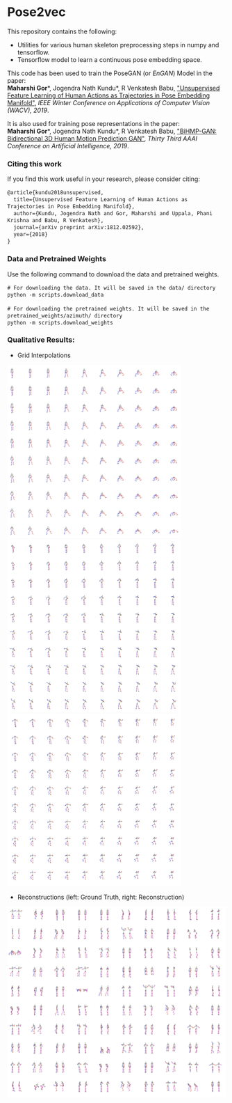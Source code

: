 # Pose2vec
This repository contains the following:
  - Utilities for various human skeleton preprocessing steps in numpy and tensorflow.
  - Tensorflow model to learn a continuous pose embedding space.

This code has been used to train the PoseGAN (or _EnGAN_) Model in the paper: <br>
**Maharshi Gor***, Jogendra Nath Kundu*, R Venkatesh Babu, ["Unsupervised Feature Learning of Human Actions as Trajectories in Pose Embedding Manifold"](https://arxiv.org/abs/1812.02592), _IEEE Winter Conference on Applications of Computer Vision (WACV), 2019_.

It is also used for training pose representations in the paper: <br>
**Maharshi Gor***, Jogendra Nath Kundu*, R Venkatesh Babu, ["BiHMP-GAN: Bidirectional 3D Human Motion Prediction GAN"](https://arxiv.org/abs/1812.02591), _Thirty Third AAAI Conference on Artificial Intelligence, 2019_.

### Citing this work
If you find this work useful in your research, please consider citing:
```
@article{kundu2018unsupervised,
  title={Unsupervised Feature Learning of Human Actions as Trajectories in Pose Embedding Manifold},
  author={Kundu, Jogendra Nath and Gor, Maharshi and Uppala, Phani Krishna and Babu, R Venkatesh},
  journal={arXiv preprint arXiv:1812.02592},
  year={2018}
}
```

### Data and Pretrained Weights
Use the following command to download the data and pretrained weights.
```
# For downloading the data. It will be saved in the data/ directory
python -m scripts.download_data

# For downloading the pretrained weights. It will be saved in the pretrained_weights/azimuth/ directory
python -m scripts.download_weights
```

### Qualitative Results:
- Grid Interpolations <br>
<img src="./docs/interpolation.png" width="400">
<img src="./docs/interpolation_2.png" width="400">
<img src="./docs/interpolation_3.png" width="400">

- Reconstructions (left: Ground Truth, right: Reconstruction)
<img src="./docs/recon.png" width="600">
